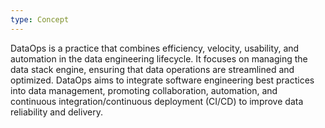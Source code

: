 ```yaml
---
type: Concept
---
```


DataOps is a practice that combines efficiency, velocity, usability, and automation in the data engineering lifecycle. It focuses on managing the data stack engine, ensuring that data operations are streamlined and optimized. DataOps aims to integrate software engineering best practices into data management, promoting collaboration, automation, and continuous integration/continuous deployment (CI/CD) to improve data reliability and delivery.